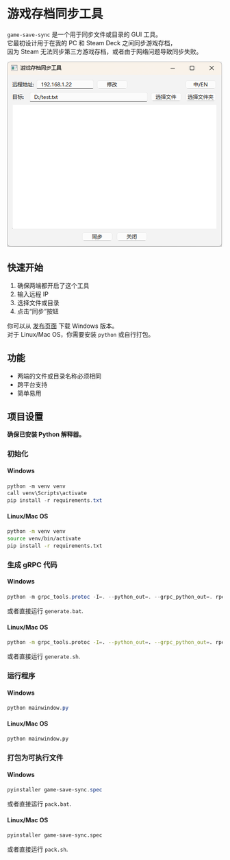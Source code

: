 # 游戏存档同步工具

`game-save-sync` 是一个用于同步文件或目录的 GUI 工具。  
它最初设计用于在我的 PC 和 Steam Deck 之间同步游戏存档，  
因为 Steam 无法同步第三方游戏存档，或者由于网络问题导致同步失败。

![使用截图](window_zh_CN.png "使用截图")

## 快速开始
1. 确保两端都开启了这个工具
2. 输入远程 IP
3. 选择文件或目录
4. 点击“同步”按钮

你可以从 [发布页面](https://github.com/AlpsMonaco/game-save-sync/releases) 下载 Windows 版本。  
对于 Linux/Mac OS，你需要安装 `python` 或自行打包。

## 功能
- 两端的文件或目录名称必须相同
- 跨平台支持
- 简单易用

## 项目设置

**确保已安装 Python 解释器。**

### 初始化

#### Windows
```powershell
python -m venv venv
call venv\Scripts\activate
pip install -r requirements.txt
```

#### Linux/Mac OS
```bash
python -m venv venv
source venv/bin/activate
pip install -r requirements.txt
```

### 生成 gRPC 代码

#### Windows
```powershell
python -m grpc_tools.protoc -I=. --python_out=. --grpc_python_out=. rpc_service.proto  
```
或者直接运行 `generate.bat`.

#### Linux/Mac OS
```bash
python -m grpc_tools.protoc -I=. --python_out=. --grpc_python_out=. rpc_service.proto  
```
或者直接运行 `generate.sh`.

### 运行程序
#### Windows
```powershell
python mainwindow.py
```

#### Linux/Mac OS
```bash
python mainwindow.py
```

### 打包为可执行文件
#### Windows
```powershell
pyinstaller game-save-sync.spec
```
或者直接运行 `pack.bat`.

#### Linux/Mac OS
```bash
pyinstaller game-save-sync.spec
```
或者直接运行 `pack.sh`.